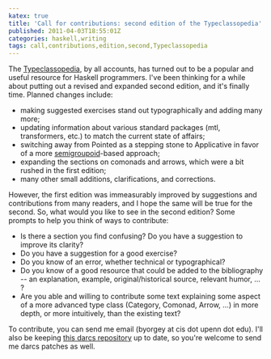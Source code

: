 ```yaml
---
katex: true
title: 'Call for contributions: second edition of the Typeclassopedia'
published: 2011-04-03T18:55:01Z
categories: haskell,writing
tags: call,contributions,edition,second,Typeclassopedia
---
```


The <a href="http://www.haskell.org/wikiupload/8/85/TMR-Issue13.pdf">Typeclassopedia</a>, by all accounts, has turned out to be a popular and useful resource for Haskell programmers.  I've been thinking for a while about putting out a revised and expanded second edition, and it's finally time.  Planned changes include:
<ul>
	<li>making suggested exercises stand out typographically and adding many more;</li>
	<li>updating information about various standard packages (mtl, transformers, etc.) to match the current state of affairs;</li>
	<li>switching away from Pointed as a stepping stone to Applicative in favor of a more <a href="http://hackage.haskell.org/package/semigroupoids">semigroupoid</a>-based approach;</li>
	<li>expanding the sections on comonads and arrows, which were a bit rushed in the first edition;</li>
	<li>many other small additions, clarifications, and corrections.</li>
</ul>

However, the first edition was immeasurably improved by suggestions and contributions from many readers, and I hope the same will be true for the second.  So, what would you like to see in the second edition?  Some prompts to help you think of ways to contribute:
<ul>
	<li>Is there a section you find confusing?  Do you have a suggestion to improve its clarity?</li>
	<li>Do you have a suggestion for a good exercise?</li>
	<li>Do you know of an error, whether technical or typographical?</li>
	<li>Do you know of a good resource that could be added to the bibliography -- an explanation, example, original/historical source, relevant humor, ... ?</li>
	<li>Are you able and willing to contribute some text explaining some aspect of a more advanced type class (Category, Comonad, Arrow, ...) in more depth, or more intuitively, than the existing text?</li>
</ul>

To contribute, you can send me email (byorgey at cis dot upenn dot edu).  I'll also be keeping <a href="http://code.haskell.org/~byorgey/typeclassopedia/">this darcs repository</a> up to date, so you're welcome to send me darcs patches as well.

